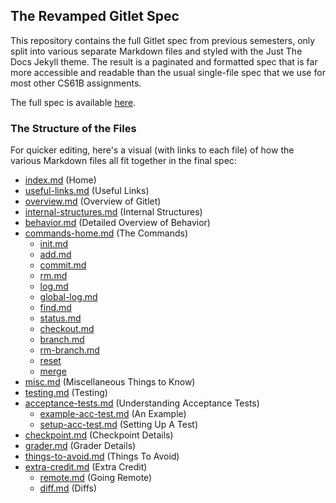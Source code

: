 ## The Revamped Gitlet Spec

This repository contains the full Gitlet spec from previous semesters, only split into
various separate Markdown files and styled with the Just The Docs Jekyll theme. The
result is a paginated and formatted spec that is far more accessible and readable than
the usual single-file spec that we use for most other CS61B assignments.

The full spec is available [here](https://gitlet.cs61bee.org/).

### The Structure of the Files

For quicker editing, here's a visual (with links to each file) of how the various Markdown files
all fit together in the final spec:

- [index.md](docs/index.md) (Home)
- [useful-links.md](docs/useful-links.md) (Useful Links)
- [overview.md](docs/overview.md) (Overview of Gitlet)
- [internal-structures.md](docs/internal-structures.md) (Internal Structures)
- [behavior.md](docs/behavior.md) (Detailed Overview of Behavior)
- [commands-home.md](docs/commands-home.md) (The Commands)                         
  - [init.md](docs/init.md)          
  - [add.md](docs/add.md)
  - [commit.md](docs/commit.md)
  - [rm.md](docs/rm.md)
  - [log.md](docs/log.md)
  - [global-log.md](docs/global-log.md)    
  - [find.md](docs/find.md)
  - [status.md](docs/status.md)
  - [checkout.md](docs/checkout.md)
  - [branch.md](docs/branch.md)
  - [rm-branch.md](docs/rm-branch.md)
  - [reset](docs/reset.md)
  - [merge](docs/merge.md)
- [misc.md](docs/misc.md) (Miscellaneous Things to Know)
- [testing.md](docs/testing.md) (Testing)
- [acceptance-tests.md](docs/acceptance-tests.md) (Understanding Acceptance Tests)
  - [example-acc-test.md](docs/example-acc-test.md) (An Example)
  - [setup-acc-test.md](docs/setup-acc-test.md) (Setting Up A Test)
- [checkpoint.md](docs/checkpoint.md) (Checkpoint Details)
- [grader.md](docs/grader.md) (Grader Details)
- [things-to-avoid.md](docs/things-to-avoid.md) (Things To Avoid)
- [extra-credit.md](docs/extra-credit.md) (Extra Credit)
  - [remote.md](docs/remote.md) (Going Remote)
  - [diff.md](docs/diff.md) (Diffs)
